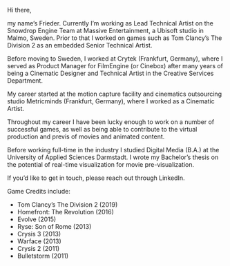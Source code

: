 Hi there,

my name’s Frieder. Currently I’m working as Lead Technical Artist on the Snowdrop Engine Team at Massive Entertainment, a Ubisoft studio in Malmo, Sweden. Prior to that I worked on games such as Tom Clancy’s The Division 2 as an embedded Senior Technical Artist.

Before moving to Sweden, I worked at Crytek (Frankfurt, Germany), where I served as Product Manager for FilmEngine (or Cinebox) after many years of being a Cinematic Designer and Technical Artist in the Creative Services Department.

My career started at the motion capture facility and cinematics outsourcing studio Metricminds (Frankfurt, Germany), where I worked as a Cinematic Artist.

Throughout my career I have been lucky enough to work on a number of successful games, as well as being able to contribute to the virtual production and previs of movies and animated content.

Before working full-time in the industry I studied Digital Media (B.A.) at the University of Applied Sciences Darmstadt. I wrote my Bachelor’s thesis on the potential of real-time visualization for movie pre-visualization.

If you’d like to get in touch, please reach out through LinkedIn.

Game Credits include:

- Tom Clancy’s The Division 2 (2019)
- Homefront: The Revolution (2016)
- Evolve (2015)
- Ryse: Son of Rome (2013)
- Crysis 3 (2013)
- Warface (2013)
- Crysis 2 (2011)
- Bulletstorm (2011)
